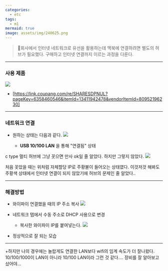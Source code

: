 ```yaml
---
categories:
  - etc
tags:
  - m1
mermaid: true
image: assets/img/240625.png
---
```

> 회사에서 인터넷 네트워크로 유선을 활용하는데 맥북에 연결하려면 별도의 허브가 필요했다. 구매하고 인터넷 연결까지 이르는 과정을 다룬다.
---

### 사용 제품
![](https://i.imgur.com/0OyY3aZ.png)

- [https://link.coupang.com/re/SHARESDPNUL?pageKey=6358460546&itemId=13411942478&vendorItemId=80952196230]

---

### 네트워크 연결
- 원하는 상태는 다음과 같다.
	![](https://i.imgur.com/XfFYmof.png)

	- **USB 10/100 LAN** 을 통해 "연결됨" 상태

c type 멀티 허브에 그냥 꼿으면 만사 ok일 줄 알았다. 
하지만 그렇지 않았다.
![](https://i.imgur.com/6DWD8x6.png)

처음 꼿았을 때는 위처럼 자체할당 IP로 주황불이 들어오는 상태였다.
이것저것 해봐도 주황색 상태에서 인터넷 연결이 되지 않았기에 허브의 문제인 줄 알았다.. 

---

### 해결방법
- 와이파이 연결했을 때의 IP 주소 복사
	![](https://i.imgur.com/ZjcWDpn.png)
- 네트워크 탭에서 수동 주소로 DHCP 사용으로 변경
	- 복사한 와이파이 IP를 붙여넣는다.
![](https://i.imgur.com/AMZUO6h.png)

- 정상적으로 잘 되는 모습
---

+하지만 나의 경우에는 놀랍게도 연결한 LAN보다 wifi의 임계 속도가 더 잘나왔다. 10/100/1000이 LAN이 아니라 10/100 LAN이라 그런 것 같다.... 장비를 잘 알아보고 샀어야...